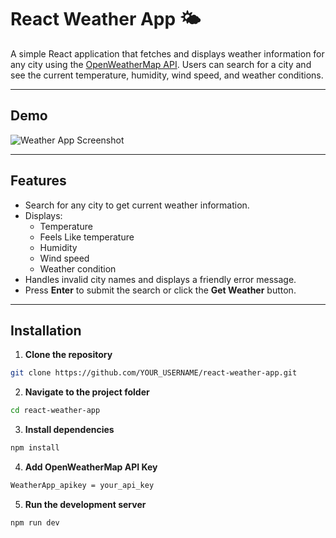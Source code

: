 # React Weather App 🌤️

A simple React application that fetches and displays weather information for any city using the [OpenWeatherMap API](https://openweathermap.org/api). Users can search for a city and see the current temperature, humidity, wind speed, and weather conditions.  

---

## Demo

![Weather App Screenshot](screenshot.png)  

---

## Features

- Search for any city to get current weather information.  
- Displays:
  - Temperature  
  - Feels Like temperature  
  - Humidity  
  - Wind speed  
  - Weather condition  
- Handles invalid city names and displays a friendly error message.  
- Press **Enter** to submit the search or click the **Get Weather** button.  

---

## Installation

1. **Clone the repository**
```bash
git clone https://github.com/YOUR_USERNAME/react-weather-app.git
```

2. **Navigate to the project folder**
```bash
cd react-weather-app
```
3. **Install dependencies**
```bash
npm install
```

4. **Add OpenWeatherMap API Key**
```bash
WeatherApp_apikey = your_api_key
```

5. **Run the development server**
```bash
npm run dev
```



